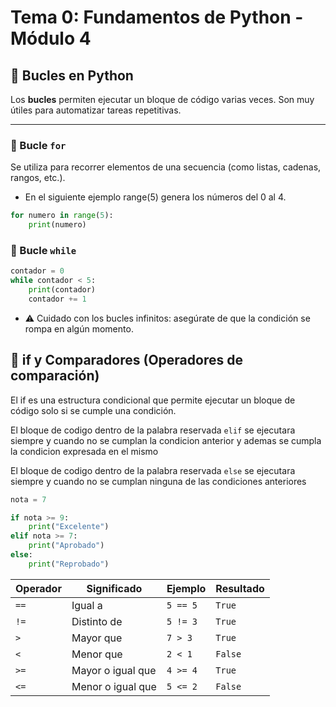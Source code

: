 # Tema 0: Fundamentos de Python - Módulo 4

## 📌 Bucles en Python

Los **bucles** permiten ejecutar un bloque de código varias veces. Son muy útiles para automatizar tareas repetitivas.

---

### 🔁 Bucle `for`

Se utiliza para recorrer elementos de una secuencia (como listas, cadenas, rangos, etc.).

- En el siguiente ejemplo range(5) genera los números del 0 al 4.

```python
for numero in range(5):
    print(numero)
```

### 🔁 Bucle `while`


```python
contador = 0
while contador < 5:
    print(contador)
    contador += 1
```
- ⚠️ Cuidado con los bucles infinitos: asegúrate de que la condición se rompa en algún momento.

## 📌 if y Comparadores (Operadores de comparación)

El if es una estructura condicional que permite ejecutar un bloque de código solo si se cumple una condición.

El bloque de codigo dentro de la palabra reservada `elif` se ejecutara siempre y cuando no se cumplan la condicion anterior y ademas se cumpla la condicion expresada en el mismo


El bloque de codigo dentro de la palabra reservada `else` se ejecutara siempre y cuando no se cumplan ninguna de las condiciones anteriores

```python
nota = 7

if nota >= 9:
    print("Excelente")
elif nota >= 7:
    print("Aprobado")
else:
    print("Reprobado")
```

| Operador | Significado         | Ejemplo  | Resultado |
|----------|---------------------|----------|-----------|
| `==`     | Igual a             | `5 == 5` | `True`    |
| `!=`     | Distinto de         | `5 != 3` | `True`    |
| `>`      | Mayor que           | `7 > 3`  | `True`    |
| `<`      | Menor que           | `2 < 1`  | `False`   |
| `>=`     | Mayor o igual que   | `4 >= 4` | `True`    |
| `<=`     | Menor o igual que   | `5 <= 2` | `False`   |

